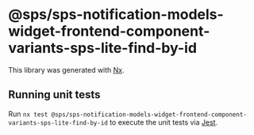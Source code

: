 # @sps/sps-notification-models-widget-frontend-component-variants-sps-lite-find-by-id

This library was generated with [Nx](https://nx.dev).

## Running unit tests

Run `nx test @sps/sps-notification-models-widget-frontend-component-variants-sps-lite-find-by-id` to execute the unit tests via [Jest](https://jestjs.io).

